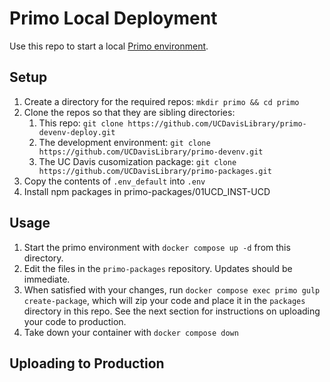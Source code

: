 # Primo Local Deployment

Use this repo to start a local [Primo environment](https://search.library.ucdavis.edu/discovery/search?vid=01UCD_INST:UCD).

## Setup

1. Create a directory for the required repos: `mkdir primo && cd primo`
2. Clone the repos so that they are sibling directories:
   1. This repo:
   `git clone https://github.com/UCDavisLibrary/primo-devenv-deploy.git`
   2. The development environment:
   `git clone https://github.com/UCDavisLibrary/primo-devenv.git`
   3. The UC Davis cusomization package:
   `git clone https://github.com/UCDavisLibrary/primo-packages.git`
3. Copy the contents of `.env_default` into `.env`
4. Install npm packages in primo-packages/01UCD_INST-UCD

## Usage

1. Start the primo environment with `docker compose up -d` from this directory.
2. Edit the files in the `primo-packages` repository. Updates should be immediate.
3. When satisfied with your changes, run `docker compose exec primo gulp create-package`, which will zip your code and place it in the `packages` directory in this repo. See the next section for instructions on uploading your code to production.
4. Take down your container with `docker compose down`

## Uploading to Production